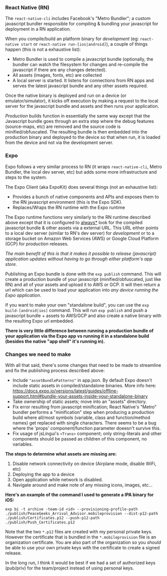 ### React Native (RN)

The `react-native-cli` includes Facebook's "Metro Bundler"; a custom javascript bundler responsible for compiling & bundling your javascript for deployment in a RN application.

When you compile/build an platform binary for _development_ (eg: `react-native start` or `react-native run-[ios|android]`), a couple of things happen (this is not a exhaustive list):

- Metro Bundler is used to compile a javascript bundle (optionally, the bundler can watch the filesystem for changes and re-compile the javascript if there are any changes detected).
- All assets (images, fonts, etc) are collected
- A local server is started. It listens for connections from RN apps and serves the latest javascript bundle and any other assets required.

Once the native binary is deployed and run on a device (or emulator/simulator), it kicks off execution by making a request to the local server for the javascript bundle and assets and then runs your application.

_Production_ builds function in essentially the same way except that the Javascript bundle goes through an extra step where the debug features (source-maps, etc) are removed and the source code is minified/obfuscated. The resulting bundle is then embedded into the production binary and deployed to the device so that when run, it is loaded from the device and not via the development server.


### Expo

Expo follows a very similar process to RN (it wraps `react-native-cli`, Metro Bundler, the local dev server, etc) but adds some more infrastructure and steps to the system.

The Expo Client (aka ExpoKit) does several things (not an exhaustive list):

- Provides a bunch of native components and APIs and exposes them to the RN javascript environment (this is the Expo SDK).
- Replaces/Wraps the RN runtime with the Expo runtime

The Expo runtime functions very similarly to the RN runtime described above except that it is configured to [always*](https://docs.expo.io/versions/latest/guides/offline-support.html#bundle-your-assets-inside-your-standalone-binary) look for the compiled javascript bundle & other assets via a external URL. This URL either points to a local dev server (similar to RN's dev server) for _development_ or to a storage bucket on Amazon Web Services (AWS) or Google Cloud Platform (GCP) for _production_ releases.

_The main benefit of this is that it makes it possible to release (javascript) application updates without having to go through either platform's app store._

Publishing an Expo bundle is done with the `exp publish` command. This will create a production bundle of your javascript (minified/obfuscated, just like RN) and all of your assets and upload it to AWS or GCP. It will then return a url which can be used to load your application into _any device running the Expo application_.

If you want to make your own "standalone build", you can use the `exp build-[android|ios]` command. This will run `exp publish` and push a javascript bundle + assets to AWS/GCP and also create a native binary with the resulting Expo url embedded.

**There is very little difference between running a production bundle of your application via the Expo app vs running it in a standalone build (besides the native "app shell" it's running in).**


### Changes we need to make

With all that said, there's some changes that need to be made to streamline and fix the publishing process described above:
 
- Include `"assetBundlePatterns"` in app.json. By default Expo doesn't include static assets in compiled/standalone binaries. More info here: https://docs.expo.io/versions/latest/guides/offline-support.html#bundle-your-assets-inside-your-standalone-binary
- Take ownership of static assets; move into an "assets" directory.
- Fix error resulting from javascript minification; React Native's "Metro" bundler performs a "minification" step when producing a production build where all/most symbols (variable, class and function/method names) get replaced with single characters. There seems to be a bug where the 'props' component/function parameter doeesn't survive this.
- Fix usage of jsLingui's `<Trans>` component; only string-literals and other components should be passed as children of this component, no variables.

**The steps to determine what assets are missing are:**

1. Disable network connectivity on device (Airplane mode, disable WiFi, etc)
2. Deploying the app to a device
3. Open application while network is disabled.
4. Navigate around and make note of any missing icons, images, etc...

**Here's an example of the command I used to generate a IPA binary for iOS:**
```
exp bi -t archive -team-id <id> --provisioning-profile-path ./publish/PeaceGeeks_Arrival_Advisor.mobileprovision --dist-p12-path ./publish/Certificates.p12 --push-p12-path ./publish/Push_Certificates.p12
```

Note that the two `*.p12` files are created with my personal private keys. However the certificate that is bundled in the `*.mobileprovision` file is an organization certificate. You are also part of the organization so you *should* be able to use your own private keys with the certificate to create a signed release.

In the long run, I think it would be best if we had a set of authorized keys (pub/priv) for the team/project instead of using personal keys.
